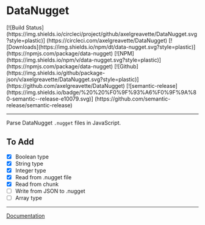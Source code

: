 <p align=center>
    <h1>DataNugget</h1>
    [![Build Status](https://img.shields.io/circleci/project/github/axelgreavette/DataNugget.svg?style=plastic)] (https://circleci.com/axelgreavette/DataNugget) [![Downloads](https://img.shields.io/npm/dt/data-nugget.svg?style=plastic)] (https://npmjs.com/package/data-nugget) [![NPM](https://img.shields.io/npm/v/data-nugget.svg?style=plastic)] (https://npmjs.com/package/data-nugget) [![Github](https://img.shields.io/github/package-json/v/axelgreavette/DataNugget.svg?style=plastic)] (https://github.com/axelgreavette/DataNugget) [![semantic-release](https://img.shields.io/badge/%20%20%F0%9F%93%A6%F0%9F%9A%80-semantic--release-e10079.svg)] (https://github.com/semantic-release/semantic-release)

</p>

---

Parse DataNugget `.nugget` files in JavaScript.

## To Add

- [x] Boolean type
- [x] String type
- [x] Integer type
- [x] Read from .nugget file
- [x] Read from chunk
- [ ] Write from JSON to .nugget
- [ ] Array type

---

[Documentation](https://axelgreavette.github.io/DataNugget/docs)